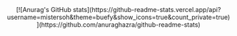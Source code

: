<div align="center">[![Anurag's GitHub stats](https://github-readme-stats.vercel.app/api?username=mistersoh&theme=buefy&show_icons=true&count_private=true)](https://github.com/anuraghazra/github-readme-stats)
</div>

<!--
**mistersoh/mistersoh** is a ✨ _special_ ✨ repository because its `README.md` (this file) appears on your GitHub profile.

Here are some ideas to get you started:

- 🔭 I’m currently working on ...
- 🌱 I’m currently learning ...
- 👯 I’m looking to collaborate on ...
- 🤔 I’m looking for help with ...
- 💬 Ask me about ...
- 📫 How to reach me: ...
- 😄 Pronouns: ...
- ⚡ Fun fact: ...
-->

